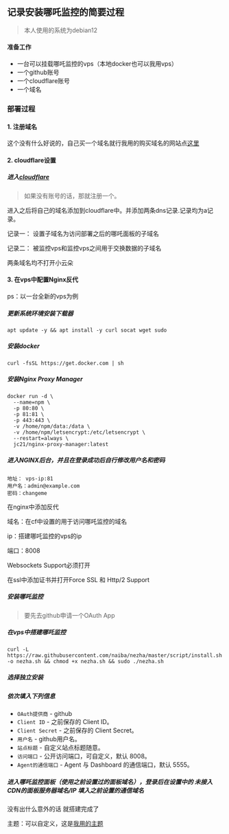 ## 记录安装哪吒监控的简要过程

>  本人使用的系统为debian12

#### 准备工作

* 一台可以挂载哪吒监控的vps（本地docker也可以我用vps）
* 一个github账号
* 一个cloudflare账号
* 一个域名

### 部署过程

#### 1. 注册域名

这个没有什么好说的，自己买一个域名就行我用的购买域名的网站点[这里](https://namesilo.com)

#### 2. cloudflare设置

##### 进入[cloudflare](https://cloudflare.com)

>  如果没有账号的话，那就注册一个。

进入之后将自己的域名添加到cloudflare中。并添加两条dns记录.记录均为a记录。

记录一：    设置子域名为访问部署之后的哪吒面板的子域名

记录二：    被监控vps和监控vps之间用于交换数据的子域名

两条域名均不打开小云朵

#### 3. 在vps中配置Nginx反代

ps：以一台全新的vps为例

##### 更新系统环境安装下载器

```
apt update -y && apt install -y curl socat wget sudo
```

##### 安装docker

```
curl -fsSL https://get.docker.com | sh
```

##### 安装Nginx Proxy Manager

```
docker run -d \
  --name=npm \
  -p 80:80 \
  -p 81:81 \
  -p 443:443 \
  -v /home/npm/data:/data \
  -v /home/npm/letsencrypt:/etc/letsencrypt \
  --restart=always \
  jc21/nginx-proxy-manager:latest
```

##### 进入NGINX后台，并且在登录成功后自行修改用户名和密码

```
地址： vps-ip:81
用户名：admin@example.com
密码：changeme
```

在nginx中添加反代 

域名：在cf中设置的用于访问哪吒监控的域名

ip：搭建哪吒监控的vps的ip

端口：8008

Websockets Support必须打开

在ssl中添加证书并打开Force SSL 和 Http/2 Support



##### 安装哪吒监控

> 要先去github申请一个OAuth App

##### 在vps中搭建哪吒监控

```
curl -L https://raw.githubusercontent.com/naiba/nezha/master/script/install.sh -o nezha.sh && chmod +x nezha.sh && sudo ./nezha.sh
```

##### 选择独立安装

##### 依次填入下列信息

- `OAuth提供商` - github 
- `Client ID` - 之前保存的 Client ID。
- `Client Secret` - 之前保存的 Client Secret。
- `用户名` - github用户名。
- `站点标题` - 自定义站点标题随意。
- `访问端口` - 公开访问端口，可自定义，默认 8008。
- `Agent的通信端口` - Agent 与 Dashboard 的通信端口，默认 5555。

##### 进入哪吒监控面板（使用之前设置过的面板域名），登录后在设置中的      **未接入CDN的面板服务器域名/IP**     填入之前设置的通信域名

没有出什么意外的话   就搭建完成了



主题：可以自定义，这是[我用的主题](https://raw.githubusercontent.com/pawnEkko/OSselfSup/main/%E5%93%AA%E5%90%92%E7%9B%91%E6%8E%A7.js)

